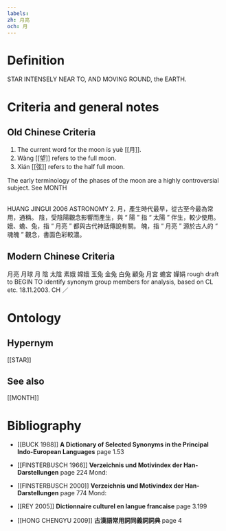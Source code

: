 ```yaml
---
labels: 
zh: 月亮
och: 月
---
```


# Definition
STAR INTENSELY NEAR TO, AND MOVING ROUND, the EARTH.
# Criteria and general notes
## Old Chinese Criteria
1. The current word for the moon is yuè [[月]].
2. Wàng [[望]] refers to the full moon.
3. Xián [[弦]] refers to the half full moon.

The early terminology of the phases of the moon are a highly controversial subject. See MONTH
## 
HUANG JINGUI 2006
ASTRONOMY 2.
月，產生時代最早，從古至今最為常用，通稱。
陰，受陰陽觀念影響而產生，與 “ 陽 ” 指 “ 太陽 ” 伴生，較少使用。
娥、蟾、兔，指 “ 月亮 ” 都與古代神話傳說有關。
魄，指 “ 月亮 ” 源於古人的 “ 魂魄 ” 觀念，書面色彩較濃。
## Modern Chinese Criteria
月亮
月球
月
陰
太陰
素娥
嫦娥
玉兔
金兔
白兔
顧兔
月宮
蟾宮
嬋娟
rough draft to BEGIN TO identify synonym group members for analysis, based on CL etc. 18.11.2003. CH ／
# Ontology

## Hypernym
[[STAR]]
## See also
[[MONTH]]
# Bibliography
- [[BUCK 1988]]
**A Dictionary of Selected Synonyms in the Principal Indo-European Languages** page 1.53

- [[FINSTERBUSCH 1966]]
**Verzeichnis und Motivindex der Han-Darstellungen** page 224
Mond:
- [[FINSTERBUSCH 2000]]
**Verzeichnis und Motivindex der Han-Darstellungen** page 774
Mond:
- [[REY 2005]]
**Dictionnaire culturel en langue francaise** page 3.199

- [[HONG CHENGYU 2009]]
**古漢語常用詞同義詞詞典** page 4
